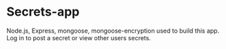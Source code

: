 # Secrets-app

Node.js, Express, mongoose, mongoose-encryption used to build this app.
Log in to post a secret or view other users secrets.
